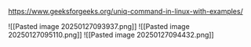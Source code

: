 https://www.geeksforgeeks.org/uniq-command-in-linux-with-examples/

![[Pasted image 20250127093937.png]]
![[Pasted image 20250127095110.png]]
![[Pasted image 20250127094432.png]]